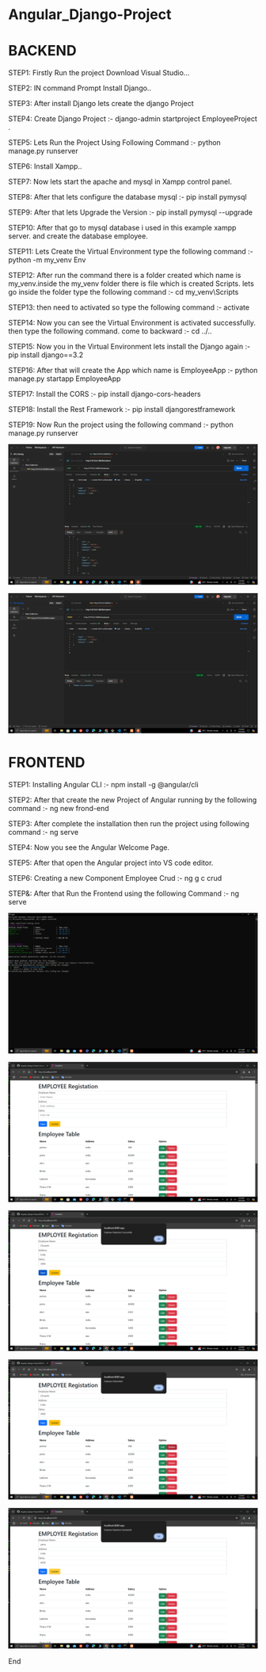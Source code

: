# Angular_Django-Project

# BACKEND
STEP1: Firstly Run the project Download Visual Studio...



STEP2: IN command Prompt Install Django..




STEP3: After install Django lets create the django Project




STEP4: Create Django Project  :-
       django-admin startproject EmployeeProject .



       
STEP5: Lets Run the Project Using Following Command  :-
       python manage.py runserver



       
STEP6: Install Xampp..




STEP7: Now lets start the apache and mysql in Xampp control panel.




STEP8: After that lets configure the database mysql  :-
     pip install pymysql



     
STEP9: After that lets Upgrade the Version  :-
       pip install pymysql --upgrade



       
STEP10: After that go to mysql database i used in this example xampp server. and create the database employee.




STEP11: Lets Create the Virtual Environment type the following command   :-
        python -m my_venv Env



        
STEP12: After run the command there is a folder created which name is my_venv.inside the my_venv folder there is file which is created Scripts. lets go inside the folder type the following command    :-
        cd my_venv\Scripts



        
STEP13: then need to activated so type the following command    :-
     activate



     
STEP14: Now you can see the Virtual Environment is activated successfully. then type the following command. come to backward   :-
        cd ../..



        
STEP15: Now you in the Virtual Environment lets install the Django again   :-
        pip install django==3.2



        
STEP16: After that will create the App which name is EmployeeApp    :-
        python manage.py startapp EmployeeApp



        
STEP17: Install the CORS    :-
        pip install django-cors-headers



        
STEP18: Install the Rest Framework    :-
        pip install djangorestframework



        
STEP19: Now Run the project using the following command    :-
     python manage.py runserver


![img alt](https://github.com/Thannnuuuu/Angular_Django-Project/blob/main/get.PNG?raw=true)



![img alt](https://github.com/Thannnuuuu/Angular_Django-Project/blob/main/post.PNG?raw=true)

# FRONTEND
STEP1: Installing Angular CLI   :-
       npm install -g @angular/cli



       
STEP2: After that create the new Project of Angular running by the following command    :-
       ng new frond-end



       
STEP3: After complete the installation then run the project using following command    :-
       ng serve



       
STEP4: Now you see the Angular Welcome Page.




STEP5: After that open the Angular project into VS code editor.




STEP6: Creating a new Component Employee Crud    :-
       ng g c crud



       
STEP&: After that Run the Frontend using the following Command     :-
        ng serve


![img alt](https://github.com/Thannnuuuu/Angular_Django-Project/blob/main/employee%20front.PNG?raw=true)  



![img alt](https://github.com/Thannnuuuu/Angular_Django-Project/blob/main/employe%20registerform.PNG?raw=true)



![mg alt](https://github.com/Thannnuuuu/Angular_Django-Project/blob/main/employe%20save.PNG?raw=true)



![img alt](https://github.com/Thannnuuuu/Angular_Django-Project/blob/main/employee%20deleted.PNG?raw=true)




![img alt](https://github.com/Thannnuuuu/Angular_Django-Project/blob/main/employee%20updated.PNG?raw=true)





End
